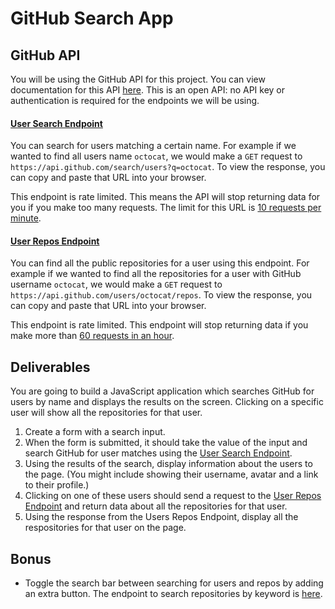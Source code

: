 # GitHub Search App

## GitHub API
You will be using the GitHub API for this project. You can view documentation for this API [here](https://developer.github.com/v3/). This is an open API: no API key or authentication is required for the endpoints we will be using.

#### [User Search Endpoint](https://developer.github.com/v3/search/#search-users)
You can search for users matching a certain name. For example if we wanted to find all users name `octocat`, we would make a `GET` request to `https://api.github.com/search/users?q=octocat`. To view the response, you can copy and paste that URL into your browser.

This endpoint is rate limited. This means the API will stop returning data for you if you make too many requests. The limit for this URL is [10 requests per minute](https://developer.github.com/v3/search/#rate-limit).

#### [User Repos Endpoint](https://developer.github.com/v3/repos/#list-user-repositories)
You can find all the public repositories for a user using this endpoint. For example if we wanted to find all the repositories for a user with GitHub username `octocat`, we would make a `GET` request to `https://api.github.com/users/octocat/repos`. To view the response, you can copy and paste that URL into your browser.

This endpoint is rate limited. This endpoint will stop returning data if you make more than [60 requests in an hour](https://developer.github.com/v3/#rate-limiting).


## Deliverables
You are going to build a JavaScript application which searches GitHub for users by name and displays the results on the screen. Clicking on a specific user will show all the repositories for that user.

1. Create a form with a search input.
2. When the form is submitted, it should take the value of the input and search GitHub for user matches using the [User Search Endpoint](#user-search-endpoint).
3. Using the results of the search, display information about the users to the page. (You might include showing their username, avatar and a link to their profile.)
4. Clicking on one of these users should send a request to the [User Repos Endpoint](#user-repos-endpoint) and return data about all the repositories for that user.
5. Using the response from the Users Repos Endpoint, display all the respositories for that user on the page.

## Bonus
- Toggle the search bar between searching for users and repos by adding an extra button. The endpoint to search repositories by keyword is [here](https://developer.github.com/v3/search/#search-repositories).
